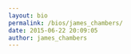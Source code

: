 ```yaml
---
layout: bio
permalink: /bios/james_chambers/
date: 2015-06-22 20:09:05
author: james_chambers
---
```



